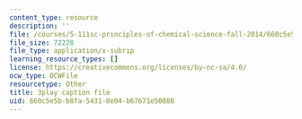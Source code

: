 ```yaml
---
content_type: resource
description: ''
file: /courses/5-111sc-principles-of-chemical-science-fall-2014/660c5e5bb8fa54318e04b67671e50888_pJdUR2uak2s.vtt
file_size: 72228
file_type: application/x-subrip
learning_resource_types: []
license: https://creativecommons.org/licenses/by-nc-sa/4.0/
ocw_type: OCWFile
resourcetype: Other
title: 3play caption file
uid: 660c5e5b-b8fa-5431-8e04-b67671e50888
---
```

